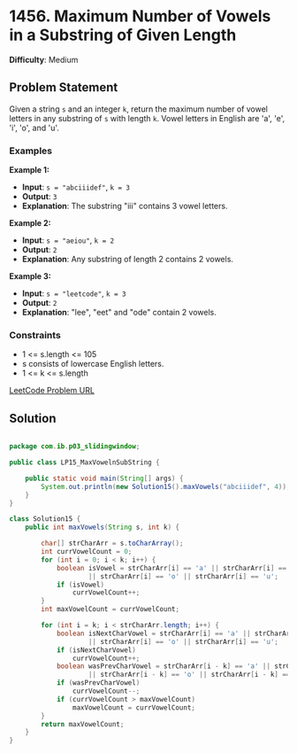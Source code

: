 # 1456. Maximum Number of Vowels in a Substring of Given Length

**Difficulty**: Medium

## Problem Statement
Given a string `s` and an integer `k`, return the maximum number of vowel letters in any substring of `s` with length `k`. Vowel letters in English are 'a', 'e', 'i', 'o', and 'u'.

### Examples

**Example 1:**
- **Input**: `s = "abciiidef"`, `k = 3`
- **Output**: `3`
- **Explanation**: The substring "iii" contains 3 vowel letters.

**Example 2:**
- **Input**: `s = "aeiou"`, `k = 2`
- **Output**: `2`
- **Explanation**: Any substring of length 2 contains 2 vowels.

**Example 3:**
- **Input**: `s = "leetcode"`, `k = 3`
- **Output**: `2`
- **Explanation**: "lee", "eet" and "ode" contain 2 vowels.

### Constraints
- 1 <= s.length <= 105
- s consists of lowercase English letters.
- 1 <= k <= s.length

[LeetCode Problem URL](https://leetcode.com/problems/maximum-number-of-vowels-in-a-substring-of-given-length/)

## Solution

```java

package com.ib.p03_slidingwindow;

public class LP15_MaxVowelnSubString {

	public static void main(String[] args) {
		System.out.println(new Solution15().maxVowels("abciiidef", 4));
	}
}

class Solution15 {
	public int maxVowels(String s, int k) {

		char[] strCharArr = s.toCharArray();
		int currVowelCount = 0;
		for (int i = 0; i < k; i++) {
			boolean isVowel = strCharArr[i] == 'a' || strCharArr[i] == 'e' || strCharArr[i] == 'i'
					|| strCharArr[i] == 'o' || strCharArr[i] == 'u';
			if (isVowel)
				currVowelCount++;
		}
		int maxVowelCount = currVowelCount;

		for (int i = k; i < strCharArr.length; i++) {
			boolean isNextCharVowel = strCharArr[i] == 'a' || strCharArr[i] == 'e' || strCharArr[i] == 'i'
					|| strCharArr[i] == 'o' || strCharArr[i] == 'u';
			if (isNextCharVowel)
				currVowelCount++;
			boolean wasPrevCharVowel = strCharArr[i - k] == 'a' || strCharArr[i - k] == 'e' || strCharArr[i - k] == 'i'
					|| strCharArr[i - k] == 'o' || strCharArr[i - k] == 'u';
			if (wasPrevCharVowel)
				currVowelCount--;
			if (currVowelCount > maxVowelCount)
				maxVowelCount = currVowelCount;
		}
		return maxVowelCount;
	}
}
